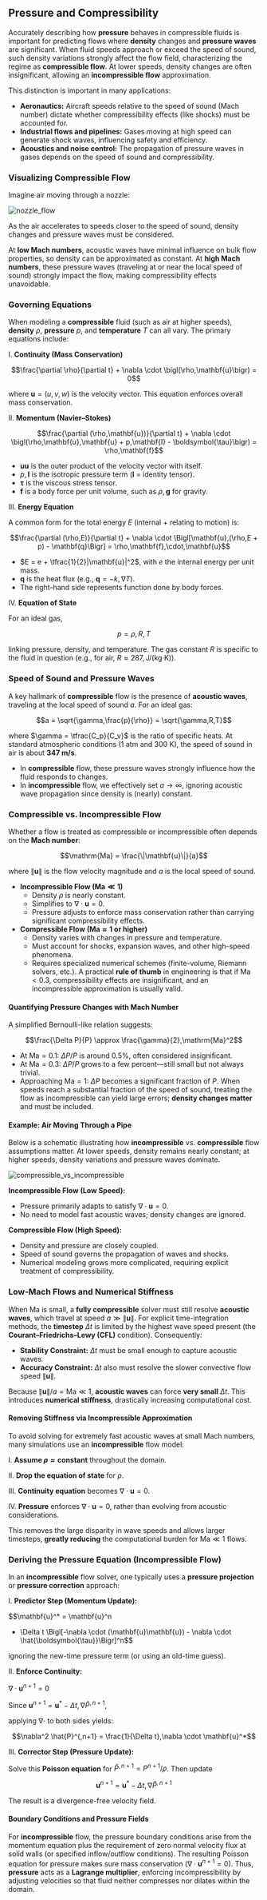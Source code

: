## Pressure and Compressibility

Accurately describing how **pressure** behaves in compressible fluids is important for predicting flows where **density** changes and **pressure waves** are significant. When fluid speeds approach or exceed the speed of sound, such density variations strongly affect the flow field, characterizing the regime as **compressible flow**. At lower speeds, density changes are often insignificant, allowing an **incompressible flow** approximation.

This distinction is important in many applications:

- **Aeronautics:** Aircraft speeds relative to the speed of sound (Mach number) dictate whether compressibility effects (like shocks) must be accounted for.  
- **Industrial flows and pipelines:** Gases moving at high speed can generate shock waves, influencing safety and efficiency.  
- **Acoustics and noise control:** The propagation of pressure waves in gases depends on the speed of sound and compressibility.

### Visualizing Compressible Flow

Imagine air moving through a nozzle:

![nozzle_flow](https://github.com/user-attachments/assets/59f30e4b-664a-4e9b-a438-a305eac2f131)

As the air accelerates to speeds closer to the speed of sound, density changes and pressure waves must be considered.

At **low Mach numbers**, acoustic waves have minimal influence on bulk flow properties, so density can be approximated as constant. At **high Mach numbers**, these pressure waves (traveling at or near the local speed of sound) strongly impact the flow, making compressibility effects unavoidable.

### Governing Equations

When modeling a **compressible** fluid (such as air at higher speeds), **density** $\rho$, **pressure** $p$, and **temperature** $T$ can all vary. The primary equations include:

I. **Continuity (Mass Conservation)**  

$$\frac{\partial \rho}{\partial t} + \nabla \cdot \bigl(\rho,\mathbf{u}\bigr) = 0$$  

where $\mathbf{u} = (u, v, w)$ is the velocity vector. This equation enforces overall mass conservation.

II. **Momentum (Navier–Stokes)**  

$$\frac{\partial (\rho,\mathbf{u})}{\partial t} + \nabla \cdot \bigl(\rho,\mathbf{u},\mathbf{u} + p,\mathbf{I} - \boldsymbol{\tau}\bigr) = \rho,\mathbf{f}$$  

- $\mathbf{u}\mathbf{u}$ is the outer product of the velocity vector with itself.  
- $p,\mathbf{I}$ is the isotropic pressure term ($\mathbf{I}$ = identity tensor).  
- $\boldsymbol{\tau}$ is the viscous stress tensor.  
- $\mathbf{f}$ is a body force per unit volume, such as $\rho,\mathbf{g}$ for gravity.

III. **Energy Equation**  

A common form for the total energy $E$ (internal + relating to motion) is:

$$\frac{\partial (\rho,E)}{\partial t} + \nabla \cdot \Bigl[\mathbf{u},(\rho,E + p) - \mathbf{q}\Bigr] = \rho,\mathbf{f},\cdot,\mathbf{u}$$  

- $E = e + \tfrac{1}{2}|\mathbf{u}|^2$, with $e$ the internal energy per unit mass.  
- $\mathbf{q}$ is the heat flux (e.g., $\mathbf{q} = -k,\nabla T$).  
- The right-hand side represents function done by body forces.

IV. **Equation of State**  

For an ideal gas,

$$p = \rho,R,T$$

linking pressure, density, and temperature. The gas constant $R$ is specific to the fluid in question (e.g., for air, $R \approx 287,\text{J/(kg·K)}$).

### Speed of Sound and Pressure Waves

A key hallmark of **compressible** flow is the presence of **acoustic waves**, traveling at the local speed of sound $a$. For an ideal gas:

$$a = \sqrt{\gamma,\frac{p}{\rho}} = \sqrt{\gamma,R,T}$$

where $\gamma = \tfrac{C_p}{C_v}$ is the ratio of specific heats. At standard atmospheric conditions ($1\text{ atm}$ and $300\text{ K}$), the speed of sound in air is about **347 m/s**.

- In **compressible** flow, these pressure waves strongly influence how the fluid responds to changes.  
- In **incompressible** flow, we effectively set $a \to \infty$, ignoring acoustic wave propagation since density is (nearly) constant.

### Compressible vs. Incompressible Flow

Whether a flow is treated as compressible or incompressible often depends on the **Mach number**:

$$\mathrm{Ma} = \frac{\|\mathbf{u}\|}{a}$$

where $\|\mathbf{u}\|$ is the flow velocity magnitude and $a$ is the local speed of sound.

- **Incompressible Flow ($\mathrm{Ma} \ll 1$)**  
  - Density $\rho$ is nearly constant.  
  - Simplifies to $\nabla \cdot \mathbf{u} = 0$.  
  - Pressure adjusts to enforce mass conservation rather than carrying significant compressibility effects.
- **Compressible Flow ($\mathrm{Ma} \approx 1$ or higher)**  
  - Density varies with changes in pressure and temperature.  
  - Must account for shocks, expansion waves, and other high-speed phenomena.  
  - Requires specialized numerical schemes (finite-volume, Riemann solvers, etc.).
A practical **rule of thumb** in engineering is that if $\mathrm{Ma} < 0.3$, compressibility effects are insignificant, and an incompressible approximation is usually valid.

#### Quantifying Pressure Changes with Mach Number

A simplified Bernoulli-like relation suggests:

$$\frac{\Delta P}{P} \approx \frac{\gamma}{2},\mathrm{Ma}^2$$

- At $\mathrm{Ma} = 0.1$: $\Delta P / P$ is around 0.5%, often considered insignificant.  
- At $\mathrm{Ma} = 0.3$: $\Delta P / P$ grows to a few percent—still small but not always trivial.  
- Approaching $\mathrm{Ma} = 1$: $\Delta P$ becomes a significant fraction of $P$.
When speeds reach a substantial fraction of the speed of sound, treating the flow as incompressible can yield large errors; **density changes matter** and must be included.

#### Example: Air Moving Through a Pipe

Below is a schematic illustrating how **incompressible** vs. **compressible** flow assumptions matter. At lower speeds, density remains nearly constant; at higher speeds, density variations and pressure waves dominate.

![compressible_vs_incompressible](https://github.com/user-attachments/assets/73f166dd-d6da-45aa-91b2-16f0cdd52d8e)

**Incompressible Flow (Low Speed):**  

- Pressure primarily adapts to satisfy $\nabla \cdot \mathbf{u} = 0$.  
- No need to model fast acoustic waves; density changes are ignored.

**Compressible Flow (High Speed):**  

- Density and pressure are closely coupled.  
- Speed of sound governs the propagation of waves and shocks.  
- Numerical modeling grows more complicated, requiring explicit treatment of compressibility.

### Low-Mach Flows and Numerical Stiffness

When $\mathrm{Ma}$ is small, a **fully compressible** solver must still resolve **acoustic waves**, which travel at speed $a \gg \|\mathbf{u}\|$. For explicit time-integration methods, the **timestep** $\Delta t$ is limited by the highest wave speed present (the **Courant–Friedrichs–Lewy (CFL)** condition). Consequently:

- **Stability Constraint:** $\Delta t$ must be small enough to capture acoustic waves.  
- **Accuracy Constraint:** $\Delta t$ also must resolve the slower convective flow speed $\|\mathbf{u}\|$.  


Because $\|\mathbf{u}\| / a = \mathrm{Ma} \ll 1$, **acoustic waves** can force **very small** $\Delta t$. This introduces **numerical stiffness**, drastically increasing computational cost.

#### Removing Stiffness via Incompressible Approximation

To avoid solving for extremely fast acoustic waves at small Mach numbers, many simulations use an **incompressible** flow model:

I. **Assume $\rho \approx \text{constant}$** throughout the domain.  

II. **Drop the equation of state** for $\rho$.  

III. **Continuity equation** becomes $\nabla \cdot \mathbf{u} = 0$.  

IV. **Pressure** enforces $\nabla \cdot \mathbf{u} = 0$, rather than evolving from acoustic considerations.

This removes the large disparity in wave speeds and allows larger timesteps, **greatly reducing** the computational burden for $\mathrm{Ma} \ll 1$ flows.

### Deriving the Pressure Equation (Incompressible Flow)

In an **incompressible** flow solver, one typically uses a **pressure projection** or **pressure correction** approach:

I. **Predictor Step (Momentum Update):**  

$$\mathbf{u}^* = \mathbf{u}^n
+ \Delta t \Bigl[-\nabla \cdot (\mathbf{u}\mathbf{u}) - \nabla \cdot \hat{\boldsymbol{\tau}}\Bigr]^n$$

ignoring the new-time pressure term (or using an old-time guess).

II. **Enforce Continuity:**  

$\nabla \cdot \mathbf{u}^{n+1} = 0$  

Since $\mathbf{u}^{n+1} = \mathbf{u}^* - \Delta t ,\nabla \hat{P}^{,n+1}$,

applying $\nabla \cdot$ to both sides yields:

$$\nabla^2 \hat{P}^{,n+1}
= \frac{1}{\Delta t},\nabla \cdot \mathbf{u}^*$$

III. **Corrector Step (Pressure Update):**  

Solve this **Poisson equation** for $\hat{P}^{,n+1} = P^{n+1}/\rho$. Then update  

$$\mathbf{u}^{n+1} = \mathbf{u}^* - \Delta t,\nabla \hat{P}^{,n+1}$$

The result is a divergence-free velocity field.

#### Boundary Conditions and Pressure Fields

For **incompressible** flow, the pressure boundary conditions arise from the momentum equation plus the requirement of zero normal velocity flux at solid walls (or specified inflow/outflow conditions). The resulting Poisson equation for pressure makes sure mass conservation ($\nabla \cdot \mathbf{u}^{n+1} = 0$). Thus, **pressure** acts as a **Lagrange multiplier**, enforcing incompressibility by adjusting velocities so that fluid neither compresses nor dilates within the domain.
